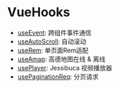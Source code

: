 # VueHooks

- [useEvent](./useEvent.md): 跨组件事件通信
- [useAutoScroll](./useAutoScroll.md): 自动滚动
- [useRem](./useRem.md): 单页面Rem适配
- [useAmap](./useAmap.md): 高德地图在线 & 离线
- [usePlayer](./usePlayer.md): Jessibuca 视频播放器
- [usePaginationReq](./usePaginationReq.md): 分页请求
